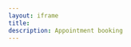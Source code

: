 ```yaml
---
layout: iframe
title: 
description: Appointment booking
---
```


<p></p>

<iframe id= 'myFrame' src="" frameborder="0" allowfullscreen></iframe>

<script>
var docId = urlParam() || "1";

if (docId == "2"){
$(document).attr("title", "Dr Shalima Pinnamaneni");
$('#project_title').text("Dr Shalima Pinnamaneni");
$('p').html("Book appointment with <a href='https://orthosam.com/shalima/#about'>Dr Shalima Pinnamaneni</a> <small>M.D General Medicine</small> :");
$('#myFrame').attr('src', 'https://script.google.com/macros/s/AKfycbzn37Ftwqhb8UlFlv2xiOuEAWZoVLdJjhE_QhbOnwfXExUp32pi_zVAB0UhLyYLZZpF/exec');
} else {
$(document).attr("title", "Dr Samuel Manoj");
$('#project_title').text("Dr Samuel Manoj Ch");
$('p').html("Book appointment with <a href='https://orthosam.com/samuel/#about'>Dr Samuel Manoj Ch</a> <small>M.S Orthopaedics(Manipal)</small> :");
$('#myFrame').attr('src','https://script.google.com/macros/s/AKfycby0gj-pDf2IK0KDutU0JCP1-DXqrDUl2iFHPT4A0Ha50w4YwVYfv6RAf2Ydab-33U2rjQ/exec');
}
function urlParam(){
var url = new URL(window.location.href);
var param = url.searchParams.toString().slice(0, -1);
return param;
}

function otherSignedInStuff(googleUser){}

</script>

